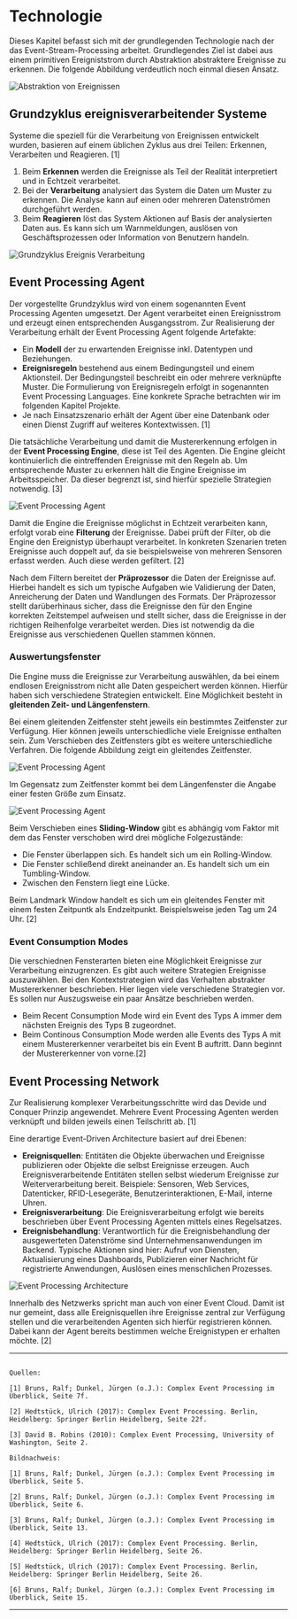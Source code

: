 # Technologie

Dieses Kapitel befasst sich mit der grundlegenden Technologie nach der das Event-Stream-Processing arbeitet. Grundlegendes Ziel ist dabei aus einem primitiven Ereigniststrom durch Abstraktion abstraktere Ereignisse zu erkennen. Die folgende Abbildung verdeutlich noch einmal diesen Ansatz.

![Abstraktion von Ereignissen](files/abstractionOfEventsThroughPatterns.PNG)

## Grundzyklus ereignisverarbeitender Systeme

Systeme die speziell für die Verarbeitung von Ereignissen entwickelt wurden, basieren auf einem üblichen Zyklus aus drei Teilen: Erkennen, Verarbeiten und Reagieren. [1]

1. Beim **Erkennen** werden die Ereignisse als Teil der Realität interpretiert und in Echtzeit verarbeitet.
2. Bei der **Verarbeitung** analysiert das System die Daten um Muster zu erkennen. Die Analyse kann auf einen oder mehreren Datenströmen durchgeführt werden.
3. Beim **Reagieren** löst das System Aktionen auf Basis der analysierten Daten aus. Es kann sich um Warnmeldungen, auslösen von Geschäftsprozessen oder Information von Benutzern handeln.

![Grundzyklus Ereignis Verarbeitung](files/grundzyklusEventStreamProcessing.PNG)

## Event Processing Agent

Der vorgestellte Grundzyklus wird von einem sogenannten Event Processing Agenten umgesetzt. Der Agent verarbeitet einen Ereignisstrom und erzeugt einen entsprechenden Ausgangsstrom. Zur Realisierung der Verarbeitung erhält der Event Processing Agent folgende Artefakte:

- Ein **Modell** der zu erwartenden Ereignisse inkl. Datentypen und Beziehungen.
- **Ereignisregeln** bestehend aus einem Bedingungsteil und einem Aktionsteil. Der Bedingungsteil beschreibt ein oder mehrere verknüpfte Muster. Die Formulierung von Ereignisregeln erfolgt in sogenannten Event Processing Languages. Eine konkrete Sprache betrachten wir im folgenden Kapitel Projekte.
- Je nach Einsatzszenario erhält der Agent über eine Datenbank oder einen Dienst Zugriff auf weiteres Kontextwissen. [1]

Die tatsächliche Verarbeitung und damit die Mustererkennung erfolgen in der **Event Processing Engine**, diese ist Teil des Agenten. Die Engine gleicht kontinuierlich die eintreffenden Ereignisse mit den Regeln ab. Um entsprechende Muster zu erkennen hält die Engine Ereignisse im Arbeitsspeicher. Da dieser begrenzt ist, sind hierfür spezielle Strategien notwendig. [3] 

![Event Processing Agent](files/eventProcessingAgent.PNG)

Damit die Engine die Ereignisse möglichst in Echtzeit verarbeiten kann, erfolgt vorab eine **Filterung** der Ereignisse. Dabei prüft der Filter, ob die Engine den Ereignistyp überhaupt verarbeitet. In konkreten Szenarien treten Ereignisse auch doppelt auf, da sie beispielsweise von mehreren Sensoren erfasst werden. Auch diese werden gefiltert. [2]

Nach dem Filtern bereitet der **Präprozessor** die Daten der Ereignisse auf. Hierbei handelt es sich um typische Aufgaben wie Validierung der Daten, Anreicherung der Daten und Wandlungen des Formats. Der Präprozessor stellt darüberhinaus sicher, dass die Ereignisse den für den Engine korrekten Zeitstempel aufweisen und stellt sicher, dass die Ereignisse in der richtigen Reihenfolge verarbeitet werden. Dies ist notwendig da die Ereignisse aus verschiedenen Quellen stammen können.

### Auswertungsfenster

Die Engine muss die Ereignisse zur Verarbeitung auswählen, da bei einem endlosen Ereignisstrom nicht alle Daten gespeichert werden können. Hierfür haben sich verschiedene Strategien entwickelt. Eine Möglichkeit besteht in **gleitenden Zeit- und Längenfenstern**.

Bei einem gleitenden Zeitfenster steht jeweils ein bestimmtes Zeitfenster zur Verfügung. Hier können jeweils unterschiedliche viele Ereignisse enthalten sein. Zum Verschieben des Zeitfensters gibt es weitere unterschiedliche Verfahren. Die folgende Abbildung zeigt ein gleitendes Zeitfenster.

![Event Processing Agent](files/gleitendesZeitfenster.PNG)

Im Gegensatz zum Zeitfenster kommt bei dem Längenfenster die Angabe einer festen Größe zum Einsatz.

![Event Processing Agent](files/gleitendesLaengenfenster.PNG)

Beim Verschieben eines **Sliding-Window** gibt es abhängig vom Faktor mit dem das Fenster verschoben wird drei mögliche Folgezustände:

- Die Fenster überlappen sich. Es handelt sich um ein Rolling-Window.
- Die Fenster schließend direkt aneinander an. Es handelt sich um ein Tumbling-Window.
- Zwischen den Fenstern liegt eine Lücke.

Beim Landmark Window handelt es sich um ein gleitendes Fenster mit einem festen Zeitpuntk als Endzeitpunkt. Beispielsweise jeden Tag um 24 Uhr. [2]

### Event Consumption Modes

Die verschiednen Fensterarten bieten eine Möglichkeit Ereignisse zur Verarbeitung einzugrenzen. Es gibt auch weitere Strategien Ereignisse auszuwählen. Bei den Kontextstrategien wird das Verhalten abstrakter Mustererkenner beschrieben. Hier liegen viele verschiedene Strategien vor. Es sollen nur Auszugsweise ein paar Ansätze beschrieben werden.

- Beim Recent Consumption Mode wird ein Event des Typs A immer dem nächsten Ereignis des Typs B zugeordnet.
- Beim Continous Consumption Mode werden alle Events des Typs A mit einem Mustererkenner verarbeitet bis ein Event B auftritt. Dann beginnt der Mustererkenner von vorne.[2]


## Event Processing Network

Zur Realisierung komplexer Verarbeitungsschritte wird das Devide und Conquer Prinzip angewendet. Mehrere Event Processing Agenten werden verknüpft und bilden jeweils einen Teilschritt ab. [1]

Eine derartige Event-Driven Architecture basiert auf drei Ebenen:

- **Ereignisquellen**: Entitäten die Objekte überwachen und Ereignisse publizieren oder Objekte die selbst Ereignisse erzeugen. Auch Ereignisverarbeitende Entitäten stellen selbst wiederum Ereignisse zur Weiterverarbeitung bereit. Beispiele: Sensoren, Web Services, Datenticker, RFID-Lesegeräte, Benutzerinteraktionen, E-Mail, interne Uhren.
- **Ereignisverarbeitung**: Die Ereignisverarbeitung erfolgt wie bereits beschrieben über Event Processing Agenten mittels eines Regelsatzes.
- **Ereignisbehandlung**: Verantwortlich für die Ereignisbehandlung der ausgewerteten Datenströme sind Unternehmensanwendungen im Backend. Typische Aktionen sind hier: Aufruf von Diensten, Aktualisierung eines Dashboards, Publizieren einer Nachricht für registrierte Anwendungen, Auslösen eines menschlichen Prozesses.

![Event Processing Architecture](files/eventDrivenArchitecture.PNG)

Innerhalb des Netzwerks spricht man auch von einer Event Cloud. Damit ist nur gemeint, dass alle Ereignisquellen ihre Ereignisse zentral zur Verfügung stellen und die verarbeitenden Agenten sich hierfür registrieren können. Dabei kann der Agent bereits bestimmen welche Ereignistypen er erhalten möchte. [2]

***

```

Quellen:

[1] Bruns, Ralf; Dunkel, Jürgen (o.J.): Complex Event Processing im Überblick, Seite 7f.

[2] Hedtstück, Ulrich (2017): Complex Event Processing. Berlin, Heidelberg: Springer Berlin Heidelberg, Seite 22f.

[3] David B. Robins (2010): Complex Event Processing, University of Washington, Seite 2.

Bildnachweis:

[1] Bruns, Ralf; Dunkel, Jürgen (o.J.): Complex Event Processing im Überblick, Seite 5.

[2] Bruns, Ralf; Dunkel, Jürgen (o.J.): Complex Event Processing im Überblick, Seite 6.

[3] Bruns, Ralf; Dunkel, Jürgen (o.J.): Complex Event Processing im Überblick, Seite 13.

[4] Hedtstück, Ulrich (2017): Complex Event Processing. Berlin, Heidelberg: Springer Berlin Heidelberg, Seite 26.

[5] Hedtstück, Ulrich (2017): Complex Event Processing. Berlin, Heidelberg: Springer Berlin Heidelberg, Seite 26.

[6] Bruns, Ralf; Dunkel, Jürgen (o.J.): Complex Event Processing im Überblick, Seite 15.

```

***



